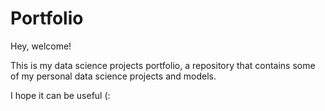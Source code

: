 # Portfolio
Hey, welcome! 

This is my data science projects portfolio, a repository that contains some of my personal data science projects and models.

I hope it can be useful (:
